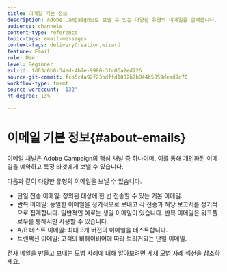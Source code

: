 ```yaml
---
title: 이메일 기본 정보
description: Adobe Campaign으로 보낼 수 있는 다양한 유형의 이메일을 살펴봅니다.
audience: channels
content-type: reference
topic-tags: email-messages
context-tags: deliveryCreation,wizard
feature: Email
role: User
level: Beginner
exl-id: fd03c6b8-34ed-4b7e-9980-3fc06a2ed726
source-git-commit: fcb5c4a92f23bdffd1082b7b044b5859dead9d70
workflow-type: tm+mt
source-wordcount: '132'
ht-degree: 13%

---
```


# 이메일 기본 정보{#about-emails}

이메일 채널은 Adobe Campaign의 핵심 채널 중 하나이며, 이를 통해 개인화된 이메일을 예약하고 특정 타겟에게 보낼 수 있습니다.

다음과 같이 다양한 유형의 이메일을 보낼 수 있습니다.

* 단일 전송 이메일: 정의된 대상에 한 번 전송할 수 있는 기본 이메일.
* 반복 이메일: 동일한 이메일을 정기적으로 보내고 각 전송과 해당 보고서를 정기적으로 집계합니다. 일반적인 예로는 생일 이메일이 있습니다. 반복 이메일은 워크플로우를 통해서만 사용할 수 있습니다.
* A/B 테스트 이메일: 최대 3개 버전의 이메일을 테스트합니다.
* 트랜잭션 이메일: 고객의 비헤이비어에 따라 트리거되는 단일 이메일.

전자 메일을 만들고 보내는 모범 사례에 대해 알아보려면 [게재 모범 사례](../../sending/using/delivery-best-practices.md) 섹션을 참조하세요.

